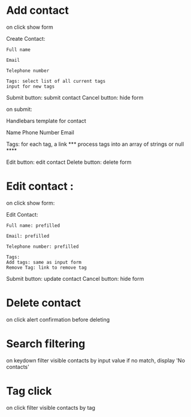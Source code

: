 # Add contact
on click
  show form

  Create Contact:

    Full name

    Email

    Telephone number

    Tags: select list of all current tags
    input for new tags

  Submit button:  submit contact
  Cancel button:  hide form

on submit:

  Handlebars template for contact

  Name
  Phone Number
  Email

  Tags:
    for each tag, a link  *** process tags into an array of strings or null ****

  Edit button:  edit contact
  Delete button: delete form

# Edit contact :

on click
  show form:

  Edit Contact:

    Full name: prefilled

    Email: prefilled

    Telephone number: prefilled

    Tags:
    Add tags: same as input form
    Remove Tag: link to remove tag

  Submit button:  update contact
  Cancel button:  hide form


# Delete contact

on click
  alert confirmation before deleting

# Search filtering

on keydown
  filter visible contacts by input value
  if no match, display 'No contacts'

# Tag click

on click
  filter visible contacts by tag
